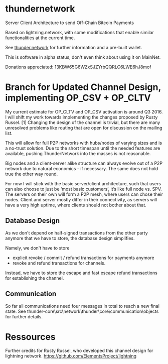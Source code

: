 # thundernetwork

Server Client Architecture to send Off-Chain Bitcoin Payments

Based on lightning.network, with some modifications that enable similar functionalities at the current time.

See [thunder.network](http://thunder.network) for further information and a pre-built wallet. 

This is software in alpha status, don't even think about using it on MainNet.

Donations appreciated:
	13KBW65G6WZxSJZYrbQQRLC6LWE6hJ8mof

# Branch for Updated Channel Design, implementing OP_CSV + OP_CLTV

My current estimate for OP_CLTV and OP_CSV activation is around Q3 2016. I will shift my work towards implementing the changes proposed by Rusty Russel. [1] Changing the design of the channel is trivial, but there are many unresolved problems like routing that are open for discussion on the mailing list.

This will allow for full P2P networks with hubs/nodes of varying sizes and is a no-trust solution. Due to the short timespan until the needed features are available, pushing ThunderNetwork into the masses is not reasonable.

Big nodes and a client-server alike structure can always evolve out of a P2P network due to natural economics - if necessary. The same does not hold true the other way round.

For now I will stick with the basic server/client architecture, such that users can also choose to just be ‘most basic customers’, it’s like full node vs. SPV. The servers on their own will form a P2P mesh, where users can chose their nodes. Client and server mostly differ in their connectivity, as servers will have a very high uptime, where clients should not bother about that.


## Database Design

As we don't depend on half-signed transactions from the other party anymore that we have to store, the database design simplifies. 

Namely, we don't have to store 
- explicit revoke / commit / refund transactions for payments anymore
- revoke and refund transactions for channels.

Instead, we have to store the escape and fast escape refund transactions for establishing the channel. 


## Communication

So far all communications need four messages in total to reach a new final state. See thunder-core\src\network\thunder\core\communication\objects for further details.


# Ressources

Further credits for Rusty Russel, who developed this channel design for lightning network.
https://github.com/ElementsProject/lightning
